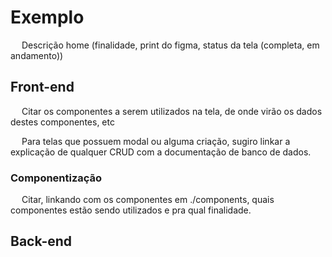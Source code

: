 # Exemplo

&emsp; Descrição home (finalidade, print do figma, status da tela (completa, em andamento))

## Front-end

&emsp; Citar os componentes a serem utilizados na tela, de onde virão os dados destes componentes, etc

&emsp; Para telas que possuem modal ou alguma criação, sugiro linkar a explicação de qualquer CRUD com a documentação de banco de dados.

### Componentização

&emsp; Citar, linkando com os componentes em ./components, quais componentes estão sendo utilizados e pra qual finalidade.

## Back-end

